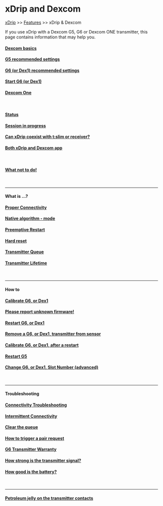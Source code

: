 # xDrip and Dexcom  
[xDrip](../README.md) >> [Features](./Features_page.md) >> xDrip & Dexcom  
  
If you use xDrip with a Dexcom G5, G6 or Dexcom ONE transmitter, this page contains information that may help you.    

#### [Dexcom basics](./Dexcom-Basics.md)
#### [G5 recommended settings](./G5-Recommended-Settings.md)
#### [G6 (or Dex1) recommended settings](./G6-Recommended-Settings.md)
#### [Start G6 (or Dex1)](./Starting-G6.md)
#### [Dexcom One](./Dexcom-One.md)
<br/>  
  
#### [Status](./StatusG5G6.md)
#### [Session in progress](./Session-in-progress.md)
#### [Can xDrip coexist with t:slim or receiver?](./Receiver-or-tslim-and-xDrip.md)
#### [Both xDrip and Dexcom app](./xDrip-and-Dexcom-app.md)
<br/>  

#### [What not to do!](./What-not-to-do.md)
<br/>  
  
---  
  
#### **What is ...?**  
#### [Proper Connectivity](./Proper-connectivity.md)
#### [Native algorithm - mode](./Native-Algorithm.md)
#### [Preemptive Restart](./Preemptive-Restart.md)
#### [Hard reset](./Hard-Reset.md)
#### [Transmitter Queue](./Transmitter-Queue.md)
#### [Transmitter Lifetime](./Transmitter-lifetime.md)
<br/>  
  
---  
  
#### **How to**
#### [Calibrate G6, or Dex1](./Calibrate-G6)
#### [Please report unknown firmware!](./Report-firmware.md)
#### [Restart G6, or Dex1](./Restart-G6-sensor.md)
#### [Remove a G6, or Dex1, transmitter from sensor](./Remove-transmitter.md)
#### [Calibrate G6, or Dex1, after a restart](./Calibrate-after-G6Restart.md)
#### [Restart G5](./Restart-G5-sensor.md)
#### [Change G6, or Dex1, Slot Number (advanced)](./G6_slot.md)
<br/>  
  
---  
  
#### **Troubleshooting**
#### [Connectivity Troubleshooting](./Connectivity-troubleshoot.md)
#### [Intermittent Connectivity](./Intermittent.md)
#### [Clear the queue](./Clear-queue.md)
#### [How to trigger a pair request](./MissedPairRequest.md)
#### [G6 Transmitter Warranty](./G6_Warranty.md)
#### [How strong is the transmitter signal?](./Bluetooth-Scanner.md)
#### [How good is the battery?](./Battery-condition.md)
<br/>  
  
---  
  
#### [Petroleum jelly on the transmitter contacts](./Petroleum-jelly-in-Dexcom-G6-Sensor.md)
